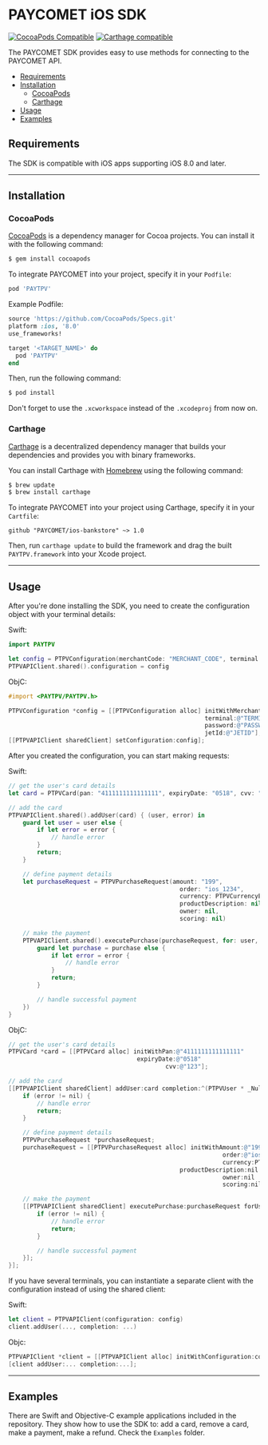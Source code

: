 # PAYCOMET iOS SDK

[![CocoaPods Compatible](https://img.shields.io/cocoapods/v/PAYTPV.svg)](https://img.shields.io/cocoapods/v/PAYTPV.svg)
[![Carthage compatible](https://img.shields.io/badge/Carthage-compatible-4BC51D.svg?style=flat)](https://github.com/Carthage/Carthage)

The PAYCOMET SDK provides easy to use methods for connecting to the PAYCOMET API.

- [Requirements](#requirements)
- [Installation](#installation)
    - [CocoaPods](#cocoapods)
    - [Carthage](#carthage)
- [Usage](#usage)
- [Examples](#examples)

## Requirements

The SDK is compatible with iOS apps supporting iOS 8.0 and later.

---

## Installation

### CocoaPods

[CocoaPods](http://cocoapods.org) is a dependency manager for Cocoa projects. You can install it with the following command:

```bash
$ gem install cocoapods
```

To integrate PAYCOMET into your project, specify it in your `Podfile`:

```ruby
pod 'PAYTPV'
```

Example Podfile:

```ruby
source 'https://github.com/CocoaPods/Specs.git'
platform :ios, '8.0'
use_frameworks!

target '<TARGET_NAME>' do
  pod 'PAYTPV'
end
```

Then, run the following command:

```bash
$ pod install
```

Don't forget to use the `.xcworkspace` instead of the `.xcodeproj` from now on.

### Carthage

[Carthage](https://github.com/Carthage/Carthage) is a decentralized dependency manager that builds your dependencies and provides you with binary frameworks.

You can install Carthage with [Homebrew](http://brew.sh/) using the following command:

```bash
$ brew update
$ brew install carthage
```

To integrate PAYCOMET into your project using Carthage, specify it in your `Cartfile`:

```ogdl
github "PAYCOMET/ios-bankstore" ~> 1.0
```

Then, run `carthage update` to build the framework and drag the built `PAYTPV.framework` into your Xcode project.

---

## Usage

After you're done installing the SDK, you need to create the configuration object with your terminal details:

Swift:

```swift
import PAYTPV

let config = PTPVConfiguration(merchantCode: "MERCHANT_CODE", terminal: "TERMINAL", password: "PASSWORD", jetId: "JETID")
PTPVAPIClient.shared().configuration = config
```

ObjC:

```objective-c
#import <PAYTPV/PAYTPV.h>

PTPVConfiguration *config = [[PTPVConfiguration alloc] initWithMerchantCode:@"MERCHANT_CODE"
                                                       terminal:@"TERMINAL"
                                                       password:@"PASSWORD" 
                                                       jetId:@"JETID"];
[[PTPVAPIClient sharedClient] setConfiguration:config];
```

After you created the configuration, you can start making requests:

Swift:

```swift
// get the user's card details
let card = PTPVCard(pan: "4111111111111111", expiryDate: "0518", cvv: "123")

// add the card
PTPVAPIClient.shared().addUser(card) { (user, error) in
    guard let user = user else {
        if let error = error {
            // handle error
        }
        return;
    }

    // define payment details
    let purchaseRequest = PTPVPurchaseRequest(amount: "199",
                                                order: "ios_1234",
                                                currency: PTPVCurrencyEUR,
                                                productDescription: nil,
                                                owner: nil,
                                                scoring: nil)

    // make the payment
    PTPVAPIClient.shared().executePurchase(purchaseRequest, for: user, completion: { (purchase, error) in
        guard let purchase = purchase else {
            if let error = error {
                // handle error
            }
            return;
        }

        // handle successful payment
    })
}
```

ObjC:

```objective-c
// get the user's card details
PTPVCard *card = [[PTPVCard alloc] initWithPan:@"4111111111111111"
                                    expiryDate:@"0518"
                                            cvv:@"123"];

// add the card
[[PTPVAPIClient sharedClient] addUser:card completion:^(PTPVUser * _Nullable user, NSError * _Nullable error) {
    if (error != nil) {
        // handle error
        return;
    }

    // define payment details
    PTPVPurchaseRequest *purchaseRequest;
    purchaseRequest = [[PTPVPurchaseRequest alloc] initWithAmount:@"199"
                                                            order:@"ios_1234"
                                                            currency:PTPVCurrencyEUR
                                                productDescription:nil
                                                            owner:nil
                                                            scoring:nil];

    // make the payment
    [[PTPVAPIClient sharedClient] executePurchase:purchaseRequest forUser:user completion:^(PTPVPurchase * _Nullable response, NSError * _Nullable error) {
        if (error != nil) {
            // handle error
            return;
        }

        // handle successful payment
    }];
}];
```

If you have several terminals, you can instantiate a separate client with the configuration instead of using the shared client:

Swift:

```swift
let client = PTPVAPIClient(configuration: config)
client.addUser(..., completion: ...)
```

Objc:

```objective-c
PTPVAPIClient *client = [[PTPVAPIClient alloc] initWithConfiguration:config];
[client addUser:... completion:...];
```

---

## Examples

There are Swift and Objective-C example applications included in the repository. They show how to use the SDK to: add a card, remove a card, make a payment, make a refund. Check the `Examples` folder.
